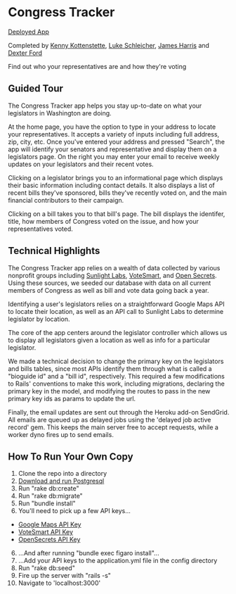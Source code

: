 # Congress Tracker

[Deployed App](https://congress-tracking-app.herokuapp.com)

Completed by [Kenny Kottenstette](https://github.com/kotten1), [Luke Schleicher](https://github.com/luke-schleicher), [James Harris](https://github.com/DawnPaladin) and [Dexter Ford](https://github.com/dexterford77)

Find out who your representatives are and how they're voting

## Guided Tour

The Congress Tracker app helps you stay up-to-date on what your legislators in Washington are doing.

At the home page, you have the option to type in your address to locate your representatives. It accepts a variety of inputs including full address, zip, city, etc. Once you've entered your address and pressed "Search", the app will identify your senators and representative and display them on a legislators page. On the right you may enter your email to receive weekly updates on your legislators and their recent votes.

Clicking on a legislator brings you to an informational page which displays their basic information including contact details. It also displays a list of recent bills they've sponsored, bills they've recently voted on, and the main financial contributors to their campaign.

Clicking on a bill takes you to that bill's page. The bill displays the identifer, title, how members of Congress voted on the issue, and how your representatives voted.

## Technical Highlights

The Congress Tracker app relies on a wealth of data collected by various nonprofit groups including [Sunlight Labs](https://sunlightlabs.github.io/congress/), [VoteSmart](http://votesmart.org/), and [Open Secrets](https://www.opensecrets.org/api/admin/index.php). Using these sources, we seeded our database with data on all current members of Congress as well as bill and vote data going back a year.

Identifying a user's legislators relies on a straightforward Google Maps API to locate their location, as well as an API call to Sunlight Labs to determine legislator by location.

The core of the app centers around the legislator controller which allows us to display all legislators given a location as well as info for a particular legislator.

We made a technical decision to change the primary key on the legislators and bills tables, since most APIs identify them through what is called a "bioguide id" and a "bill id", respectively. This required a few modifications to Rails' conventions to make this work, including migrations, declaring the primary key in the model, and modifying the routes to pass in the new primary key ids as params to update the url.

Finally, the email updates are sent out through the Heroku add-on SendGrid. All emails are queued up as delayed jobs using the 'delayed job active record' gem. This keeps the main server free to accept requests, while a worker dyno fires up to send emails.

## How To Run Your Own Copy

1. Clone the repo into a directory
2. [Download and run Postgresql](https://www.postgresql.org/download/)
3. Run "rake db:create"
4. Run "rake db:migrate"
5. Run "bundle install"
5. You'll need to pick up a few API keys...
  - [Google Maps API Key](https://developers.google.com/maps/documentation/geocoding/intro)
  - [VoteSmart API Key](http://votesmart.org/share/api#.WF1d47YrIRU)
  - [OpenSecrets API Key](https://www.opensecrets.org/api/admin/index.php?function=signup)
6. ...And after running "bundle exec figaro install"...
7. ...Add your API keys to the application.yml file in the config directory
8. Run "rake db:seed"
9. Fire up the server with "rails -s"
10. Navigate to 'localhost:3000'
